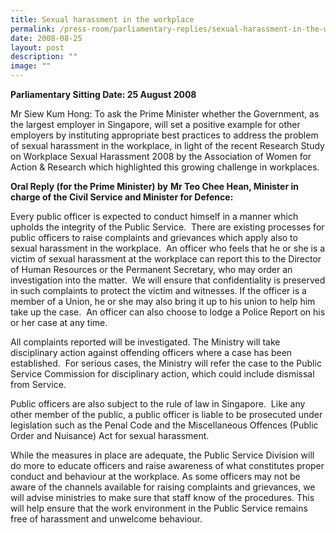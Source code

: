 ```yaml
---
title: Sexual harassment in the workplace
permalink: /press-room/parliamentary-replies/sexual-harassment-in-the-workplace/
date: 2008-08-25
layout: post
description: ""
image: ""
---
```



**Parliamentary Sitting Date: 25 August 2008**

Mr Siew Kum Hong: To ask the Prime Minister whether the Government, as the largest employer in Singapore, will set a positive example for other employers by instituting appropriate best practices to address the problem of sexual harassment in the workplace, in light of the recent Research Study on Workplace Sexual Harassment 2008 by the Association of Women for Action & Research which highlighted this growing challenge in workplaces.

**Oral Reply (for the Prime Minister) by** **Mr Teo Chee Hean, Minister in charge of the Civil Service and Minister for Defence:**

Every public officer is expected to conduct himself in a manner which upholds the integrity of the Public Service.  There are existing processes for public officers to raise complaints and grievances which apply also to sexual harassment in the workplace.  An officer who feels that he or she is a victim of sexual harassment at the workplace can report this to the Director of Human Resources or the Permanent Secretary, who may order an investigation into the matter.  We will ensure that confidentiality is preserved in such complaints to protect the victim and witnesses. If the officer is a member of a Union, he or she may also bring it up to his union to help him take up the case.  An officer can also choose to lodge a Police Report on his or her case at any time.

All complaints reported will be investigated. The Ministry will take disciplinary action against offending officers where a case has been established.  For serious cases, the Ministry will refer the case to the Public Service Commission for disciplinary action, which could include dismissal from Service.

Public officers are also subject to the rule of law in Singapore.  Like any other member of the public, a public officer is liable to be prosecuted under legislation such as the Penal Code and the Miscellaneous Offences (Public Order and Nuisance) Act for sexual harassment.

While the measures in place are adequate, the Public Service Division will do more to educate officers and raise awareness of what constitutes proper conduct and behaviour at the workplace. As some officers may not be aware of the channels available for raising complaints and grievances, we will advise ministries to make sure that staff know of the procedures. This will help ensure that the work environment in the Public Service remains free of harassment and unwelcome behaviour.